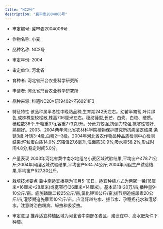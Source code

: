 ```yaml
---
title: "NC2号"
description: "冀审麦2004006号"
---
```

* 审定编号:  冀审麦2004006号

*  作物名称:  小麦

*  品种名称:  NC2号

*  审定年份:  2004

*  审定单位:  河北省

* 育种者:  河北省邢台农业科学研究所

*  申请者:  河北省邢台农业科学研究所

*  品种来源:  科遗NC20×(邢9402×石6021)F3

*  特征特性
该品种属半冬性中晚熟品种,生育期242天左右。幼苗半匍匐,叶片绿色,成株株型较松散,株高736厘米左右。穗纺锤型,长芒、白壳、白粒、硬质。穗粒数36个,千粒重37g,容重773克/升。分蘖力较强,抗倒力较强,抗寒性较好,熟相好。2003、2004两年河北省农林科学院植物保护研究所抗病鉴定结果:条锈3级,叶锈3-4级,白粉2--3级。2004年河北省农作物品种品质检测中心检测结果:籽粒蛋白质14.0%,沉降值27.6毫升,湿面筋30.9%,吸水率58.2%,形成时间4.8分,稳定时间5.0分。

*  产量表现
2003年河北省冀中南水地组冬小麦区域试验结果,平均亩产478.71公斤;2004年同组区域试验结果,平均亩产534.74公斤;2004年同组生产试验结果,平均亩产527.30公斤。

*  栽培技术要点
冀中南适宜播期为10月5-10日。适宜种植方式为两密一稀(16厘米×16厘米×28厘米)或宽窄行(26厘米×14厘米)。基本苗18-20万/亩,播种量9-10公斤/亩。底施磷酸二铵25公斤/亩,氯化钾10公斤/亩;拔节期追施尿素20公斤/亩,灌浆期追施尿素10公斤/亩。应浇好越冬水、拔节水、孕穗扬花水和灌浆水。注意防治白粉病、蚜虫和吸浆虫。

*  审定意见
推荐适宜种植区域为河北省中南部冬麦区，建议在中、高水肥条件下种植。
